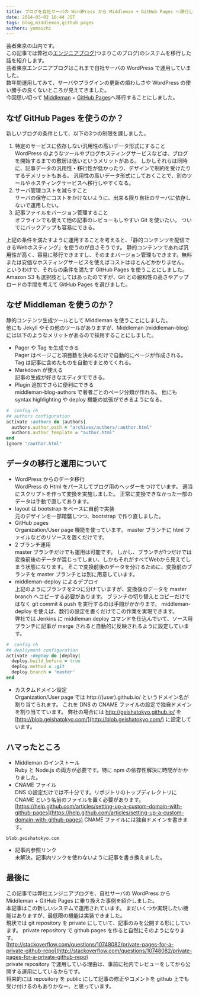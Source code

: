 ```yaml
---
title: ブログを自社サーバの WordPress から Middleman + GitHub Pages へ移行しました
date: 2014-05-02 16:44 JST
tags: blog,middleman,github pages
authors: yamauchi
---
```


芸者東京の山内です。  
この記事では弊社の[エンジニアブログ](http://blob.geishatokyo.com)(つまりこのブログ)のシステムを移行した話を紹介します。  
芸者東京エンジニアブログはこれまで自社サーバの WordPress で運用していました。  
数年間運用してみて、サーバやプラグインの更新の煩わしさや WordPress の使い勝手の良くないところが見えてきました。  
今回思い切って [Middleman](http://middlemanapp.com/) + [GitHub Pages](https://pages.github.com/)へ移行することにしました。

## なぜ GitHub Pages を使うのか？

新しいブログの条件として、以下の3つの制限を課しました。  

1. 特定のサービスに依存しない汎用性の高いデータ形式にすること  
WordPress のようなツールやブログホスティングサービスなどは、ブログを開始するまでの敷居は低いというメリットがある。
しかしそれらは同時に、記事データの汎用性・移行性が低かったり、デザインで制約を受けたりするデメリットもある。
汎用性の高いデータ形式にしておくことで、別のツールやホスティングサービスへ移行しやすくなる。
2. サーバ管理コストを減らすこと  
サーバの保守にコストをかけないように、出来る限り自社のサーバに依存しないで運用したい。
3. 記事ファイルをバージョン管理すること  
オフラインでも使えて他の記事のレビューもしやすい Git を使いたい。
ついでにバックアップも容易にできる。

上記の条件を満たすように運用することを考えると、「静的コンテンツを配信できるWebホスティング」を使うのが良さそうです。
静的コンテンツであれば汎用性が高く、容易に移行できますし、そのままバージョン管理もできます。無料または安価なホスティングサービスを使えばコストはほとんどかかりません。  
というわけで、それらの条件を満たす GitHub Pages を使うことにしました。
Amazon S3 も選択肢としてはあったのですが、Git との親和性の高さやアップロードの手間を考えて GitHub Pages を選びました。

## なぜ Middleman を使うのか？

静的コンテンツ生成ツールとして Middleman を使うことにしました。  
他にも Jekyll やその他のツールがありますが、Middleman (middleman-blog) には以下のようなメリットがあるので採用することにしました。

- Pager や Tag を生成できる  
Pager はページごと項目数を決めるだけで自動的にページが作成される。
Tag は記事に含めたものを自動でまとめてくれる。
- Markdown が使える  
記事の生成が好きなエディタでできる。
- Plugin 追加でさらに便利にできる  
middleman-blog-authors で著者ごとのページ分類が作れる。
他にも syntax highlighting や deploy 機能の拡張ができるようになる。  

```ruby
#  config.rb
## authors configuration
activate :authors do |authors|
  authors.author_path = "archives/authors/:author.html"
  authors.author_template = "author.html"
end
ignore "/author.html"
```

## データの移行と運用について

- WordPress からのデータ移行  
WordPress の Html をパースしてブログ用のヘッダーをつけています。
適当にスクリプトを作って変換を実施しました。
正常に変換できなかった一部のデータは手動で直してあります。
- layout は bootstrap をベースに自前で実装  
元のデザインを一部踏襲しつつ、bootstrap で作り直しました。
- GitHub pages  
Organization/User page 機能を使っています。
master ブランチに html ファイルなどのリソースを置くだけです。
- 2 ブランチ運用  
master ブランチだけでも運用は可能です。
しかし、ブランチが1つだけでは変換前後のデータが混じってしまい、しかもそれがすべてWebから見えてしまう状態になります。
そこで変換前後のデータを分けるために、変換前のブランチを master ブランチとは別に用意しています。
- middleman-deploy によるデプロイ  
上記のようにブランチを2つに分けていますが、変換後のデータを master branch へコピーする必要があります。
ブランチの切り替えとコピーだけではなく git commit & push を実行するのは手間がかかります。
middleman-deploy を使えば、数行の設定を書くだけでこの作業を実現できます。  
弊社では Jenkins に middleman deploy コマンドを仕込んでいて、ソース用ブランチに記事が merge されると自動的に反映されるように設定しています。  

```ruby
#  config.rb
## deployment configuration
activate :deploy do |deploy|
  deploy.build_before = true
  deploy.method = :git
  deploy.branch = 'master'
end
```
- カスタムドメイン設定  
Organization/User page では http://(user).github.io/ というドメイン名が割り当てられます。
これを DNS の CNAME ファイルの設定で独自ドメインを割り当てています。
弊社の場合には http://geishatokyo.github.io/ を [http://blob.geishatokyo.com/](http://blob.geishatokyo.com/) に設定しています。

## ハマったところ

- Middleman のインストール  
Ruby と Node.js の両方が必要です。特に npm の依存性解決に時間がかかりました。
- CNAME ファイル  
DNS の設定だけでは不十分です。リポジトリのトップディレクトリに CNAME という名前のファイルを置く必要があります。  
[https://help.github.com/articles/setting-up-a-custom-domain-with-github-pages](https://help.github.com/articles/setting-up-a-custom-domain-with-github-pages)
CNAME ファイルには独自ドメインを書きます。  
```
blob.geishatokyo.com
```
- 記事内参照リンク  
未解決。記事内リンクを使わないように記事を書き換えました。

## 最後に

この記事では弊社エンジニアブログを、自社サーバの WordPress から Middleman + GitHub Pages に乗り換えた事例を紹介しました。  
本記事はこの新しいシステムで運用されています。
まだいくつか実現したい機能はありますが、最低限の機能は実装できました。  
現状では git repository を private にしていて、記事のみを公開する形にしています。
private repository で github pages を作ると自然にそのようになります。  
[http://stackoverflow.com/questions/10748082/private-pages-for-a-private-github-repo](http://stackoverflow.com/questions/10748082/private-pages-for-a-private-github-repo)  
private repository で運用している理由は、事前に社内でレビューをしてから公開する運用にしているからです。  
将来的には repository を public にして記事の修正やコメントを github 上でも受け付けるのもありかなー、と思っています。
